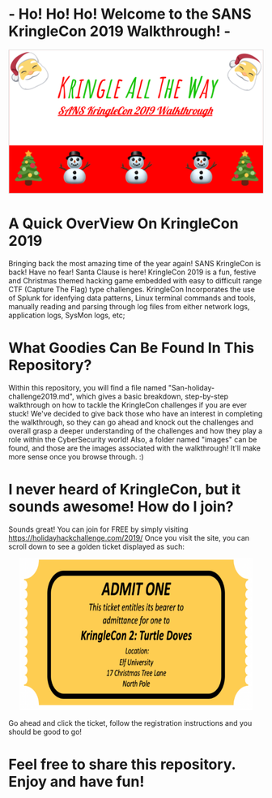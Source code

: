 #                                       - Ho! Ho! Ho! Welcome to the SANS KringleCon 2019 Walkthrough! -
![]( images/README.png)
# A Quick OverView On KringleCon 2019
   Bringing back the most amazing time of the year again! SANS KringleCon is back! Have no fear! Santa Clause is here! 
   KringleCon 2019 is a fun, festive and Christmas themed hacking game embedded with easy to difficult range CTF (Capture The Flag) type challenges.
   KringleCon Incorporates the use of Splunk for idenfying data patterns, Linux terminal commands and tools, manually reading and parsing through log files from either network        logs, application logs, SysMon logs, etc;
   
 # What Goodies Can Be Found In This Repository?
   Within this repository, you will find a file named "San-holiday-challenge2019.md", which gives a basic breakdown, step-by-step walkthrough on how to tackle the KringleCon challenges if you are ever stuck! We've decided to give back those who have an interest in completing the walkthrough, so they can go ahead and knock out the challenges and overall grasp a deeper understanding of the challenges and how they play a role within the CyberSecurity world! Also, a folder named "images" can be found, and those are the images associated with the walkthrough! It'll make more sense once you browse through. :)

# I never heard of KringleCon, but it sounds awesome! How do I join?
   Sounds great! You can join for FREE by simply visiting 
   https://holidayhackchallenge.com/2019/
   Once you visit the site, you can scroll down to see a golden ticket displayed as such:
   
   <p align="center">
  <img width="460" height="300" src="images/goldenticket.PNG">
</p>
Go ahead and click the ticket, follow the registration instructions and you should be good to go!

# Feel free to share this repository. Enjoy and have fun!
   
